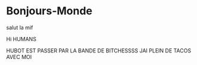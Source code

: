 # Bonjours-Monde
salut la mif

Hi HUMANS

HUBOT EST PASSER PAR LA BANDE DE BITCHESSSS
JAI PLEIN DE TACOS AVEC MOI 
